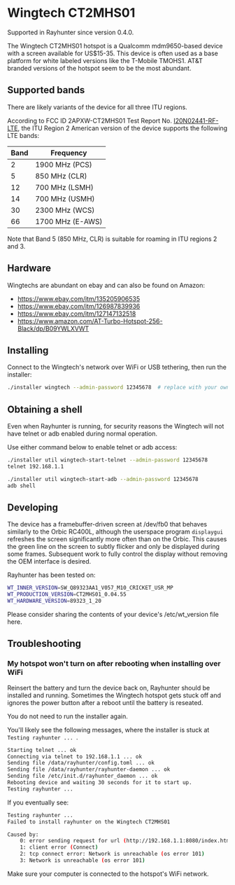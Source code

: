 # Wingtech CT2MHS01

Supported in Rayhunter since version 0.4.0.

The Wingtech CT2MHS01 hotspot is a Qualcomm mdm9650-based device with a screen available for US$15-35. This device is often used as a base platform for white labeled versions like the T-Mobile TMOHS1. AT&T branded versions of the hotspot seem to be the most abundant.

## Supported bands

There are likely variants of the device for all three ITU regions.

According to FCC ID 2APXW-CT2MHS01 Test Report No. [I20N02441-RF-LTE](https://fcc.report/FCC-ID/2APXW-CT2MHS01/4957451), the ITU Region 2 American version of the device supports the following LTE bands:

| Band | Frequency        |
| ---- | ---------------- |
|    2 | 1900 MHz (PCS)   |
|    5 | 850 MHz (CLR)    |
|   12 | 700 MHz (LSMH)   |
|   14 | 700 MHz (USMH)   |
|   30 | 2300 MHz (WCS)   |
|   66 | 1700 MHz (E-AWS) |

Note that Band 5 (850 MHz, CLR) is suitable for roaming in ITU regions 2 and 3.

## Hardware
Wingtechs are abundant on ebay and can also be found on Amazon:
- <https://www.ebay.com/itm/135205906535>
- <https://www.ebay.com/itm/126987839936>
- <https://www.ebay.com/itm/127147132518>
- <https://www.amazon.com/AT-Turbo-Hotspot-256-Black/dp/B09YWLXVWT>

## Installing
Connect to the Wingtech's network over WiFi or USB tethering, then run the installer:

```sh
./installer wingtech --admin-password 12345678  # replace with your own password
```

## Obtaining a shell
Even when Rayhunter is running, for security reasons the Wingtech will not have telnet or adb enabled during normal operation.

Use either command below to enable telnet or adb access:

```sh
./installer util wingtech-start-telnet --admin-password 12345678
telnet 192.168.1.1
```

```sh
./installer util wingtech-start-adb --admin-password 12345678
adb shell
```

## Developing
The device has a framebuffer-driven screen at /dev/fb0 that behaves
similarly to the Orbic RC400L, although the userspace program
`displaygui` refreshes the screen significantly more often than on the
Orbic. This causes the green line on the screen to subtly flicker and
only be displayed during some frames. Subsequent work to fully control
the display without removing the OEM interface is desired.

Rayhunter has been tested on:

```sh
WT_INNER_VERSION=SW_Q89323AA1_V057_M10_CRICKET_USR_MP
WT_PRODUCTION_VERSION=CT2MHS01_0.04.55
WT_HARDWARE_VERSION=89323_1_20
```

Please consider sharing the contents of your device's /etc/wt_version file here.

## Troubleshooting

### My hotspot won't turn on after rebooting when installing over WiFi

Reinsert the battery and turn the device back on, Rayhunter should be installed and running. Sometimes the Wingtech hotspot gets stuck off and ignores the power button after a reboot until the battery is reseated.

You do not need to run the installer again.

You'll likely see the following messages, where the installer is stuck at `Testing rayhunter ... `.

```sh
Starting telnet ... ok
Connecting via telnet to 192.168.1.1 ... ok
Sending file /data/rayhunter/config.toml ... ok
Sending file /data/rayhunter/rayhunter-daemon ... ok
Sending file /etc/init.d/rayhunter_daemon ... ok
Rebooting device and waiting 30 seconds for it to start up.
Testing rayhunter ...
```

If you eventually see:

```sh
Testing rayhunter ...
Failed to install rayhunter on the Wingtech CT2MHS01

Caused by:
    0: error sending request for url (http://192.168.1.1:8080/index.html)
    1: client error (Connect)
    2: tcp connect error: Network is unreachable (os error 101)
    3: Network is unreachable (os error 101)
```

Make sure your computer is connected to the hotspot's WiFi network.
